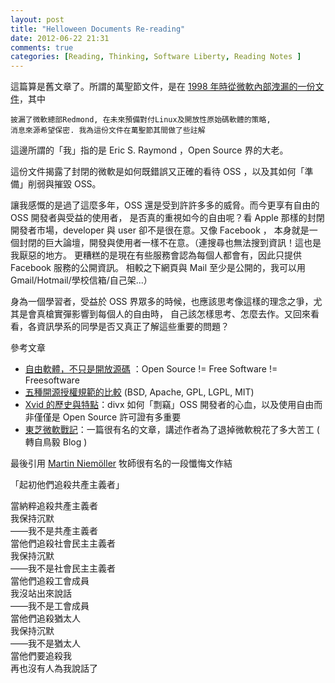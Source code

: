 ```yaml
---
layout: post
title: "Helloween Documents Re-reading"
date: 2012-06-22 21:31
comments: true
categories: [Reading, Thinking, Software Liberty, Reading Notes ]
---
```


這篇算是舊文章了。所謂的萬聖節文件，是在 [1998 年時從微軟內部洩漏的一份文件][1]，其中

    披漏了微軟總部Redmond, 在未來預備對付Linux及開放性原始碼軟體的策略, 
    消息來源希望保密. 我為這份文件在萬聖節其間做了些註解

這邊所謂的「我」指的是 Eric S. Raymond ，Open Source 界的大老。

這份文件揭露了封閉的微軟是如何既錯誤又正確的看待 OSS ，以及其如何「準備」削弱與摧毀 OSS。

讓我感慨的是過了這麼多年，OSS 還是受到許許多多的威脅。而今更享有自由的 OSS 開發者與受益的使用者，
是否真的重視如今的自由呢？看 Apple 那樣的封閉開發者市場，developer 與 user 卻不是很在意。又像 Facebook ，
本身就是一個封閉的巨大論壇，開發與使用者一樣不在意。（連搜尋也無法搜到資訊！這也是我厭惡的地方。
更糟糕的是現在有些服務會認為每個人都會有，因此只提供 Facebook 服務的公開資訊。
相較之下網頁與 Mail 至少是公開的，我可以用 Gmail/Hotmail/學校信箱/自己架...）

身為一個學習者，受益於 OSS 界眾多的時候，也應該思考像這樣的理念之爭，尤其是會真槍實彈影響到每個人的自由時，
自己該怎樣思考、怎麼去作。又回來看看，各資訊學系的同學是否又真正了解這些重要的問題？

參考文章

* [自由軟體，不只是開放源碼][2] ：Open Source != Free Software != Freesoftware 
* [五種開源授權規範的比較][3] (BSD, Apache, GPL, LGPL, MIT) 
* [Xvid 的歷史與特點][4]：divx 如何「剽竊」OSS 開發者的心血，以及使用自由而非僅僅是 Open Source 許可證有多重要
* [東芝微軟戰記][5]：一篇很有名的文章，講述作者為了退掉微軟稅花了多大苦工 ( 轉自鳥毅 Blog )

最後引用 [Martin Niemöller][6] 牧師很有名的一段懺悔文作結

「起初他們追殺共產主義者」

當納粹追殺共產主義者<br/>
我保持沉默<br/>
——我不是共產主義者<br/>
當他們追殺社會民主主義者<br/>
我保持沉默<br/>
——我不是社會民主主義者<br/>
當他們追殺工會成員<br/>
我沒站出來說話<br/>
——我不是工會成員<br/>
當他們追殺猶太人<br/>
我保持沉默<br/>
——我不是猶太人<br/>
當他們要追殺我<br/>
再也沒有人為我說話了<br/>

[1]: http://reocities.com/heartland/village/9328/halloween.html
[2]: http://www.gnu.org/philosophy/free-software-for-freedom.html
[3]: http://inspire.twgg.org/c/internet/trends/comparison-of-five-kinds-of-standard-open-source-license-bsd-apache-gpl-lgpl-mit.html
[4]: http://easylearn.bhes.ntpc.edu.tw/high/xvid_history.htm
[5]: http://blog.tenyi.com/2008/04/blog-post_23.html
[6]: http://en.wikipedia.org/wiki/Martin_Niem%C3%B6ller
